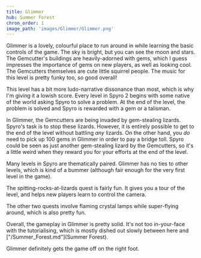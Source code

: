 ```yaml
---
title: Glimmer
hub: Summer Forest
chron_order: 1
image_path: 'images/Glimmer/Glimmer.png'
---
```

Glimmer is a lovely, colourful place to run around in while learning the basic controls of the game. The sky is bright, but you can see the moon and stars. The Gemcutter's buildings are heavily-adorned with gems, which I guess impresses the importance of gems on new players, as well as looking cool. The Gemcutters themselves are cute little squirrel people. The music for this level is pretty funky too, so good overall!
<!--excerpt-->
This level has a bit more ludo-narrative dissonance than most, which is why I'm giving it a lowish score.
Every level in Spyro 2 begins with some native of the world asking Spyro to solve a problem. At the end of the level, the problem is solved and Spyro is rewarded with a gem or a talisman. 

In Glimmer, the Gemcutters are being invaded by gem-stealing lizards. Spyro's task is to stop these lizards. However, it is entirely possible to get to the end of the level without battling *any* lizards. On the other hand, you *do* need to pick up 100 gems in Glimmer in order to pay a bridge toll. Spyro could be seen as just another gem-stealing lizard by the Gemcutters, so it's a little weird when they reward you for your efforts at the end of the level.

Many levels in Spyro are thematically paired. Glimmer has no ties to other levels, which is kind of a bummer (although fair enough for the very first level in the game).
<!--excerpt-->
The spitting-rocks-at-lizards quest is fairly fun. It gives you a tour of the level, and helps new players learn to control the camera.

The other two quests involve flaming crystal lamps while super-flying around, which is also pretty fun. 

Overall, the gameplay in Glimmer is pretty solid. It's not too in-your-face with the tutorialising, which is mostly dished out slowly between here and ["/Summer_Forest.md"](Summer Forest).
<!--excerpt-->
Glimmer definitely gets the game off on the right foot.